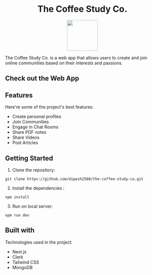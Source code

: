 
<h1 align="center">The Coffee Study Co.</h1>

<p align="center">
<img src="https://github.com/dipesh2508/the-coffee-study-co/assets/102668226/b99aa817-caac-42a7-bcf1-815d6f0df6b7" width="100" height="100">
</p>

The Coffee Study Co. is a web app that allows users to create and join online communities based on their interests and passions.


## Check out the Web App
## Features
Here're some of the project's best features:

- Create personal profiles
- Join Communities
- Engage in Chat Rooms
- Share PDF notes
- Share Videos
- Post Articles

## Getting Started

1. Clone the repository:

```
git clone https://github.com/dipesh2508/the-coffee-study-co.git
```

2. Install the dependencies :

```
npm install
```

3. Run on local server:

```
npm run dev
```

## Built with 
Technologies used in the project:

- Next.js
- Clerk
- Tailwind CSS
- MongoDB
